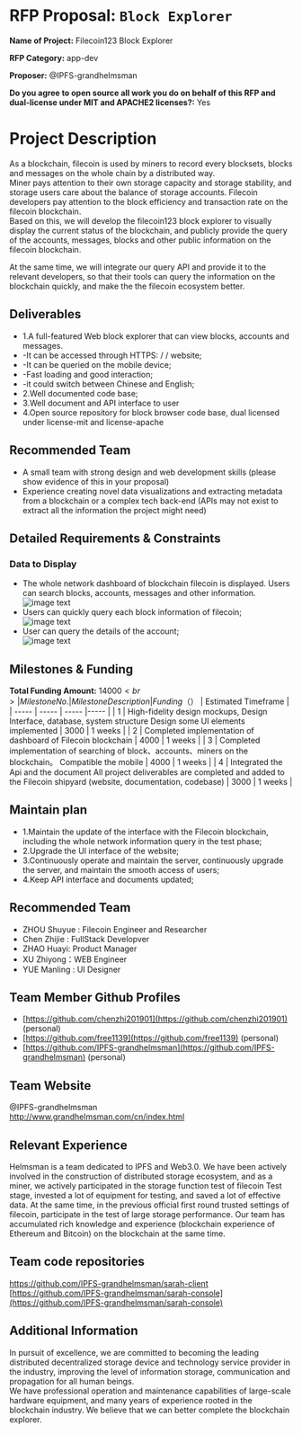  # RFP Proposal: `Block Explorer`

 **Name of Project:** Filecoin123 Block Explorer
 
 **RFP Category:** app-dev
 
 **Proposer:** @IPFS-grandhelmsman
 
 **Do you agree to open source all work you do on behalf of this RFP and dual-license under MIT and APACHE2 licenses?:** Yes
  
 # Project Description
As a blockchain, filecoin is used by miners to record every blocksets, blocks and messages on the whole chain by a distributed way.<br>
Miner pays attention to their own storage capacity and storage stability, and storage users care about the balance of storage accounts. Filecoin developers pay attention to the block efficiency and transaction rate on the filecoin blockchain.<br>
Based on this, we will develop the filecoin123 block explorer to visually display the current status of the blockchain, and publicly provide the query of the accounts, messages, blocks and other public information on the filecoin blockchain.<br>

At the same time, we will integrate our query API and provide it to the relevant developers, so that their tools can query the information on the blockchain quickly, and make the the filecoin ecosystem better.

## Deliverables
-  1.A full-featured Web block explorer that can view blocks, accounts and messages.
- -It can be accessed through HTTPS: / / website;
- -It can be queried on the mobile device;
- -Fast loading and good interaction;
- -it could switch between Chinese and English;
- 2.Well documented code base;
- 3.Well document and API interface to user
- 4.Open source repository for block browser code base, dual licensed under license-mit and license-apache

## Recommended Team
- A small team with strong design and web development skills (please show evidence of this in your proposal)
- Experience creating novel data visualizations and extracting metadata from a blockchain or a complex tech back-end (APIs may not exist to extract all the information the project might need)

## Detailed Requirements & Constraints

### Data to Display
- The whole network dashboard of blockchain filecoin is displayed. Users can search blocks, accounts, messages and other information.<br>
![image text](../img/Block_Explorer1.png)
- Users can quickly query each block information of filecoin;<br>
![image text](../img/Block_Explorer2.png)
- User can query the details of the account;<br>
![image text](../img/Block_Explorer3.png)

## Milestones & Funding
**Total Funding Amount:** 14000$<br>
| Milestone No. | Milestone Description | Funding（$） | Estimated Timeframe |
| ----- | ----- | ----- |----- |
| 1 | High-fidelity design mockups, Design Interface, database, system structure Design some UI elements implemented | 3000 | 1 weeks |
| 2 | Completed implementation of dashboard of Filecoin blockchain | 4000 | 1 weeks |
| 3 | Completed implementation of searching of block、accounts、miners on the blockchain。 Compatible the mobile | 4000 | 1 weeks |
| 4 | Integrated the Api and the document All project deliverables are completed and added to the Filecoin shipyard (website, documentation, codebase) | 3000 | 1 weeks |
## Maintain plan
- 1.Maintain the update of the interface with the Filecoin blockchain, including the whole network information query in the test phase;
- 2.Upgrade the UI interface of the website;
- 3.Continuously operate and maintain the server, continuously upgrade the server, and maintain the smooth access of users;
- 4.Keep API interface and documents updated;
## Recommended Team
- ZHOU Shuyue : Filecoin Engineer and Researcher
- Chen Zhijie : FullStack Developver
- ZHAO Huayi: Product Manager
- XU Zhiyong：WEB Engineer
- YUE Manling : UI Designer
## Team Member Github Profiles
- [https://github.com/chenzhi201901](https://github.com/chenzhi201901) (personal)
- [https://github.com/free1139](https://github.com/free1139) (personal)
- [https://github.com/IPFS-grandhelmsman](https://github.com/IPFS-grandhelmsman) (personal)
## Team Website
@IPFS-grandhelmsman<br>
http://www.grandhelmsman.com/cn/index.html<br>
## Relevant Experience
Helmsman is a team dedicated to IPFS and Web3.0. We have been actively involved in the construction of distributed storage ecosystem, and as a miner, we actively participated in the storage function test of filecoin Test stage, invested a lot of equipment for testing, and saved a lot of effective data. At the same time, in the previous official first round trusted settings of filecoin, participate in the test of large storage performance. Our team has accumulated rich knowledge and experience (blockchain experience of Ethereum and Bitcoin) on the blockchain at the same time.
## Team code repositories
[https://github.com/IPFS-grandhelmsman/sarah-client ](https://github.com/IPFS-grandhelmsman/sarah-client ) <br>
[https://github.com/IPFS-grandhelmsman/sarah-console](https://github.com/IPFS-grandhelmsman/sarah-console) 
## Additional Information
In pursuit of excellence, we are committed to becoming the leading distributed decentralized storage device and technology service provider in the industry, improving the level of information storage, communication and propagation for all human beings.
<br>
We have professional operation and maintenance capabilities of large-scale hardware equipment, and many years of experience rooted in the blockchain industry. We believe that we can better complete the blockchain explorer.
